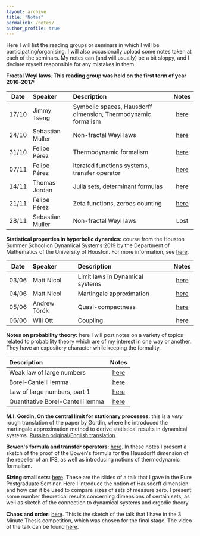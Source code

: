 ```yaml
---
layout: archive
title: "Notes"
permalink: /notes/
author_profile: true
---
```


Here I will list the reading groups or seminars in which I will be participating/organising. I will also occasionally upload some notes taken at each of the seminars. My notes can (and will usually) be a bit sloppy, and I declare myself responsible for any mistakes in them.

**Fractal Weyl laws. This reading group was held on the first term of year 2016-2017:**

| Date       | Speaker         | Description                                                   | Notes |
| ---------- |:----------------|:--------------------------------------------------------------|:-----:|
| 17/10      | Jimmy Tseng     | Symbolic spaces, Hausdorff dimension, Thermodynamic formalism | [here](/files/sess1.pdf)|
| 24/10      | Sebastian Muller| Non-fractal Weyl laws                                         | [here](/files/sess2.pdf)|
| 31/10      | Felipe Pérez    | Thermodynamic formalism                                       | [here](/files/sess3.pdf)|
| 07/11       | Felipe Pérez    | Iterated functions systems, transfer operator                 | [here](/files/sess4.pdf)|
| 14/11      | Thomas Jordan   | Julia sets, determinant formulas                              | [here](/files/sess5.pdf)|
| 21/11      | Felipe Pérez    | Zeta functions, zeroes counting                               | [here](/files/sess6.pdf)|
| 28/11      | Sebastian Muller| Non-fractal Weyl laws                                         | Lost|

**Statistical properties in hyperbolic dynamics:** course from the Houston Summer School on Dynamical Systems 2019 by the Department of Mathematics of the University of Houston. For more information, see [here](https://www.math.uh.edu/dynamics/school/school2019/).

| Date       | Speaker         | Description                                                   | Notes |
| ---------- |:----------------|:--------------------------------------------------------------|:-----:|
| 03/06      | Matt Nicol     | Limit laws in Dynamical systems | [here](/posts/2019/06/blog-post-5/)|
| 04/06      | Matt Nicol     | Martingale approximation | [here](/posts/2019/06/blog-post-6/)|
| 05/06      | Andrew Török   | Quasi-compactness       | [here](/posts/2019/06/blog-post-8/)|
| 06/06      | Will Ott       | Coupling                 | [here](/posts/2019/06/blog-post-9/)|

**Notes on probability theory:** here I will post notes on a variety of topics related to probability theory which are of my interest in one way or another. They have an expository character while keeping the formality.

|Description                                                   | Notes |
|:-------------------------------------------------------------|:-----:|
|Weak law of large numbers        |[here](/posts/2019/06/blog-post-3/) |
|Borel-Cantelli lemma             |[here](/posts/2019/06/blog-post-4/) |
|Law of large numbers, part 1     |[here](/posts/2019/06/blog-post-10/)|
|Quantitative Borel-Cantelli lemma|[here](/posts/2019/06/blog-post-11/)|


**M.I. Gordin, On the central limit for stationary processes:** this is a *very* rough translation of the paper by Gordin, where he introduced the martingale approximation method to derive statistical results in dynamical systems. [Russian original](/files/Gordin-rus.pdf)/[English translation](/files/Gordin-eng.pdf).

**Bowen's formula and transfer operators:** [here](/files/bowen.pdf). In these notes I present a sketch of the proof of the Bowen's formula for the Hausdorff dimension of the repeller of an IFS, as well as introducing notions of thermodynamic formalism.

**Sizing small sets:** [here](/files/pps.pdf). These are the slides of a talk that I gave in the Pure Postgraduate Seminar. Here I introduce the notion of Hausdorff dimension and how can it be used to compare sizes of sets of measure zero. I present some number theoretical results concerning dimensions of certain sets, as well as sketch of the connection to dynamical systems and ergodic theory.

**Chaos and order:** [here](/files/chaos.pdf). This is the sketch of the talk that I have in the 3 Minute Thesis competition, which was chosen for the final stage. The video of the talk can be found [here](https://www.youtube.com/watch?v=W9WJXjCynx4&t=7s).
